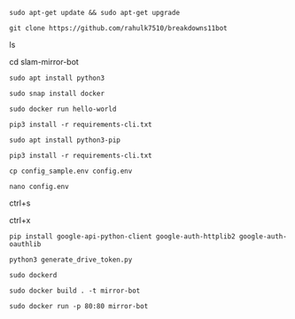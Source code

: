 
```
sudo apt-get update && sudo apt-get upgrade
```

```
git clone https://github.com/rahulk7510/breakdowns11bot
```

ls

cd slam-mirror-bot

```
sudo apt install python3
```

```
sudo snap install docker 
```


```
sudo docker run hello-world
```

```
pip3 install -r requirements-cli.txt
```

```
sudo apt install python3-pip
```

```
pip3 install -r requirements-cli.txt
```

```
cp config_sample.env config.env
```

```
nano config.env
```


ctrl+s 

ctrl+x

```
pip install google-api-python-client google-auth-httplib2 google-auth-oauthlib
```

```
python3 generate_drive_token.py
```

```
sudo dockerd
```

```
sudo docker build . -t mirror-bot
```

```
sudo docker run -p 80:80 mirror-bot
```











